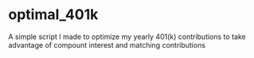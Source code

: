 # optimal_401k

A simple script I made to optimize my yearly 401(k) contributions to take advantage of compount interest and matching contributions
